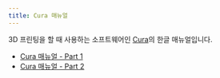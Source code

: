 ```yaml
---
title: Cura 매뉴얼
---
```


3D 프린팅을 할 때 사용하는 소프트웨어인 [Cura](https://ultimaker.com/en/products/ultimaker-cura-software)의 한글 매뉴얼입니다.

* [Cura 매뉴얼 - Part 1](http://106.240.234.10/walmaker/portfolio/cura-%EB%A7%A4%EB%89%B4%EC%96%BC-part-01/)
* [Cura 매뉴얼 - Part 2](http://106.240.234.10/walmaker/portfolio/cura-%EB%A7%A4%EB%89%B4%EC%96%BC-part-02/)

